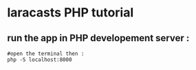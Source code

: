 # laracasts PHP tutorial

## run the app in PHP developement server :

    #open the terminal then :
    php -S localhost:8000
